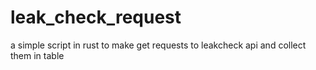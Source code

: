 # leak_check_request
a simple script in rust to make get requests to leakcheck api and collect them in table
